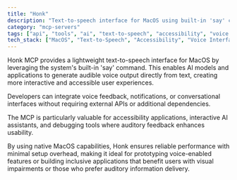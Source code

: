 ```yaml
---
title: "Honk"
description: "Text-to-speech interface for MacOS using built-in 'say' command, enabling voice output for AI models."
category: "mcp-servers"
tags: ["api", "tools", "ai", "text-to-speech", "accessibility", "voice feedback"]
tech_stack: ["MacOS", "Text-to-Speech", "Accessibility", "Voice Interfaces", "Native MacOS capabilities"]
---
```


Honk MCP provides a lightweight text-to-speech interface for MacOS by leveraging the system's built-in 'say' command. This enables AI models and applications to generate audible voice output directly from text, creating more interactive and accessible user experiences. 

Developers can integrate voice feedback, notifications, or conversational interfaces without requiring external APIs or additional dependencies.

The MCP is particularly valuable for accessibility applications, interactive AI assistants, and debugging tools where auditory feedback enhances usability. 

By using native MacOS capabilities, Honk ensures reliable performance with minimal setup overhead, making it ideal for prototyping voice-enabled features or building inclusive applications that benefit users with visual impairments or those who prefer auditory information delivery.